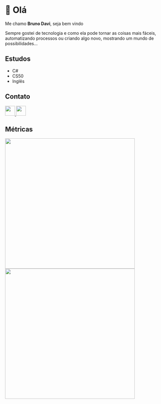 # 👋 Olá

Me chamo **Bruno Davi**, seja bem vindo

Sempre gostei de tecnologia e como ela pode tornar as coisas mais fáceis,
automatizando processos ou criando algo novo, mostrando um mundo de possibilidades...

## Estudos
- C#
- CS50
- Inglês

## Contato

<a href="mailto:brunodaviandrade2000@gmail.com">
  <img width="32" src="https://mail.google.com/favicon.ico" />
</a>

<a href="https://www.linkedin.com/in/brunodavi">
  <img width="32" src="https://www.linkedin.com/favicon.ico" />
</a>


## Métricas

<a href="https://github.com/brunodavi/">
   <img width="425" src="https://github-readme-stats.vercel.app/api?username=brunodavi&show_icons=true&hide_border=true&theme=gruvbox&bg_color=00000000&title_color=2f80ed&text_color=38bdae&locale=pt-BR" />
</a>

<a href="https://github.com/brunodavi/">
   <img width="425" src="https://github-readme-stats.vercel.app/api/top-langs?username=brunodavi&show_icons=true&theme=gruvbox&hide_border=true&bg_color=00000000&title_color=2f80ed&text_color=38bdae&layout=compact&locale=pt-BR" />
</a>
